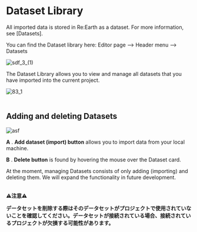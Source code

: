 # Dataset Library

All imported data is stored in Re:Earth as a dataset. For more information, see [Datasets]. 

You can find the Dataset library here: Editor page —> Header menu —> Datasets

![sdf_3_(1)](https://github.com/CS-eukarya/User-Manual-English-/assets/154571156/0b12d377-f7ca-427d-a8d3-b705089e1e87)

The Dataset Library allows you to view and manage all datasets that you have imported into the current project.

![83_1](https://github.com/CS-eukarya/User-Manual-English-/assets/154571156/3392b8fd-d7e4-4252-b407-135472ee5937)
<br>
<br>

## Adding and deleting Datasets[](https://docs.reearth.io/user-manual/project-and-workspace/project/dataset-library#addind-and-deleting-datasets)

![asf](https://github.com/CS-eukarya/User-Manual-English-/assets/154571156/21512a89-604a-4766-a0a2-a28c6ee7e2d5)

**A** . **Add dataset (import) button** allows you to import data from your local machine.

**B** . **Delete button** is found by hovering the mouse over the Dataset card.

At the moment, managing Datasets consists of only adding (importing) and deleting them. We will expand the functionality in future development.
<br>
<br>


<aside>
  
⚠️**注意**⚠️
  
**データセットを削除する際はそのデータセットがプロジェクトで使用されていないことを確認してください。データセットが接続されている場合、接続されているプロジェクトが欠損する可能性があります。** 


</aside>
